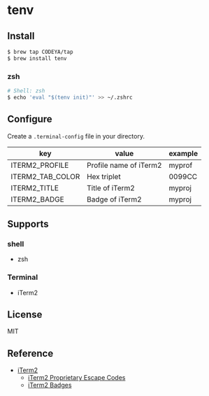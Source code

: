 # tenv

## Install

```bash
$ brew tap CODEYA/tap
$ brew install tenv
```

### zsh

```bash
# Shell: zsh
$ echo 'eval "$(tenv init)"' >> ~/.zshrc
```

## Configure

Create a `.terminal-config` file in your directory.

| key              | value                  | example |
|------------------|------------------------|---------|
| ITERM2_PROFILE   | Profile name of iTerm2 | myprof  |
| ITERM2_TAB_COLOR | Hex triplet            | 0099CC  |
| ITERM2_TITLE     | Title of iTerm2        | myproj  |
| ITERM2_BADGE     | Badge of iTerm2        | myproj  |

## Supports

### shell

- zsh

### Terminal

- iTerm2

## License

MIT

## Reference

- [iTerm2](https://iterm2.com/index.html)
    - [iTerm2 Proprietary Escape Codes](https://iterm2.com/documentation-escape-codes.html)
    - [iTerm2 Badges](https://iterm2.com/documentation-badges.html)
